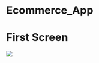 # Ecommerce_App

# First Screen
<img src="https://res.cloudinary.com/daghzwcji/image/upload/v1687347781/cakeliciouse_UI/home_screen_oynz3s.jpg">

